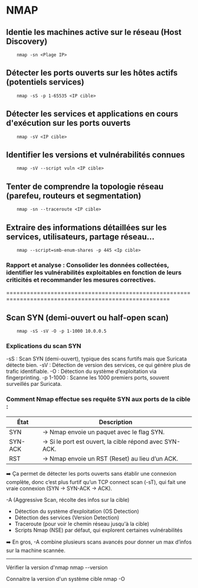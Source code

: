 # NMAP

## Identie les machines active sur le réseau (Host Discovery)
```nmap
    nmap -sn <Plage IP> 
```
## Détecter les ports ouverts sur les hôtes actifs (potentiels services)
```nmap
	nmap -sS -p 1-65535 <IP cible>
```
## Détecter les services et applications en cours d'exécution sur les ports ouverts
```nmap
	nmap -sV <IP cible>
```
## Identifier les versions et vulnérabilités connues
```nmap
	nmap -sV --script vuln <IP cible>
```
## Tenter de comprendre la topologie réseau (parefeu, routeurs et segmentation)
```nmap
	nmap -sn --traceroute <IP cible>
```
## Extraire des informations détaillées sur les services, utilisateurs, partage réseau...
```nmap
	nmap --script=smb-enum-shares -p 445 <Ip cible>
```
### Rapport et analyse : Consolider les données collectées, identifier les vulnérabilités exploitables en fonction de leurs criticités et recommander les mesures correctives. 


======================================================================================================

## Scan SYN (demi-ouvert ou half-open scan)
```nmap
	nmap -sS -sV -O -p 1-1000 10.0.0.5
```
### Explications du scan SYN

-sS :		Scan SYN (demi-ouvert), typique des scans furtifs mais que Suricata détecte bien.
-sV :		Détection de version des services, ce qui génère plus de trafic identifiable.
-O :		Détection du système d'exploitation via fingerprinting.
-p 1-1000 :	Scanne les 1000 premiers ports, souvent surveillés par Suricata.

### Comment Nmap effectue ses requête SYN aux ports de la cible :

| État     | Description |
|----------|-------------|
| SYN      | → Nmap envoie un paquet avec le flag SYN. |
| SYN-ACK  | → Si le port est ouvert, la cible répond avec SYN-ACK. |
| RST      | → Nmap envoie un RST (Reset) au lieu d’un ACK. |

➡️ Ça permet de détecter les ports ouverts sans établir une connexion complète, donc c’est plus furtif qu’un TCP connect scan (-sT), qui fait une vraie connexion (SYN → SYN-ACK → ACK).




-A (Aggressive Scan, récolte des infos sur la cible)

* Détection du système d’exploitation (OS Detection)
* Détection des services (Version Detection)
* Traceroute (pour voir le chemin réseau jusqu'à la cible)
* Scripts Nmap (NSE) par défaut, qui explorent certaines vulnérabilités

➡️ En gros, -A combine plusieurs scans avancés pour donner un max d’infos sur la machine scannée.

-----------------------------------------------------------------------------------------------------

Vérifier la version d'nmap
	nmap --version

Connaitre la version d'un système cible 
	nmap -O <Ip cible>


